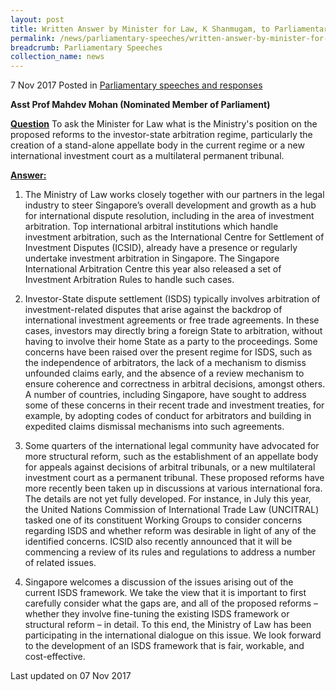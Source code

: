 ```yaml
---
layout: post
title: Written Answer by Minister for Law, K Shanmugam, to Parliamentary Question on Proposed Reforms to Investor-state Arbitration Regime
permalink: /news/parliamentary-speeches/written-answer-by-minister-for-law--k-shanmugam--to-parliamentar9
breadcrumb: Parliamentary Speeches
collection_name: news
---
```


7 Nov 2017 Posted in [Parliamentary speeches and responses](/news/parliamentary-speeches) 

**Asst Prof Mahdev Mohan (Nominated Member of Parliament)**

**<u>Question</u>**
To ask the Minister for Law what is the Ministry's position on the proposed reforms to the investor-state arbitration regime, particularly the creation of a stand-alone appellate body in the current regime or a new international investment court as a multilateral permanent tribunal. 


**<u>Answer:</u>**


1. The Ministry of Law works closely together with our partners in the legal industry to steer Singapore’s overall development and growth as a hub for international dispute resolution, including in the area of investment arbitration. Top international arbitral institutions which handle investment arbitration, such as the International Centre for Settlement of Investment Disputes (ICSID), already have a presence or regularly undertake investment arbitration in Singapore. The Singapore International Arbitration Centre this year also released a set of Investment Arbitration Rules to handle such cases.
 
2. Investor-State dispute settlement (ISDS) typically involves arbitration of investment-related disputes that arise against the backdrop of international investment agreements or free trade agreements. In these cases, investors may directly bring a foreign State to arbitration, without having to involve their home State as a party to the proceedings. Some concerns have been raised over the present regime for ISDS, such as the independence of arbitrators, the lack of a mechanism to dismiss unfounded claims early, and the absence of a review mechanism to ensure coherence and correctness in arbitral decisions, amongst others. A number of countries, including Singapore, have sought to address some of these concerns in their recent trade and investment treaties, for example, by adopting codes of conduct for arbitrators and building in expedited claims dismissal mechanisms into such agreements.
 
3. Some quarters of the international legal community have advocated for more structural reform, such as the establishment of an appellate body for appeals against decisions of arbitral tribunals, or a new multilateral investment court as a permanent tribunal. These proposed reforms have more recently been taken up in discussions at various international fora. The details are not yet fully developed. For instance, in July this year, the United Nations Commission of International Trade Law (UNCITRAL) tasked one of its constituent Working Groups to consider concerns regarding ISDS and whether reform was desirable in light of any of the identified concerns. ICSID also recently announced that it will be commencing a review of its rules and regulations to address a number of related issues.  
 
4. Singapore welcomes a discussion of the issues arising out of the current ISDS framework. We take the view that it is important to first carefully consider what the gaps are, and all of the proposed reforms – whether they involve fine-tuning the existing ISDS framework or structural reform – in detail. To this end, the Ministry of Law has been participating in the international dialogue on this issue. We look forward to the development of an ISDS framework that is fair, workable, and cost-effective.  


<p class="right-side-updated">Last updated on 07 Nov 2017</p> 
